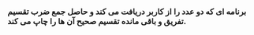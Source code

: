 ### برنامه ای که دو عدد را از کاربر دریافت می کند و حاصل جمع ضرب تقسیم تفریق و باقی مانده تقسیم صحیح آن ها را چاپ می کند.